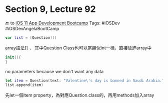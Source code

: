 # Section 9, Lecture 92
🔙 to [iOS 11 App Development Bootcamp](bear://x-callback-url/open-note?id=83D58FA4-AF29-4C6F-A882-B2C8BF438CB9-6199-00003565A665E5FC)
Tags: #iOSDev #iOSDevAngelaBootCamp


```swift
var list = [Question]()
```

array語法[] ， 其中Question Class也可以當類似int一樣，直接放進array中

```swift
init(){
}
```



no parameters because we don't want any data 

```swift
let item = Question(text: "Valentine\'s day is banned in Saudi Arabia.", correctAnswer: true)
list.append(item)
```



先let一個item property，為對應Question.class的，再用methods加入array